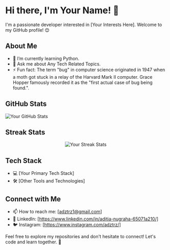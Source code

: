 # Hi there, I'm Your Name! 👋

I'm a passionate developer interested in [Your Interests Here]. Welcome to my GitHub profile! 😊

## About Me

- 🌱 I’m currently learning Python.
- 💬 Ask me about Any Tech Related Topics.
- ⚡ Fun fact: The term "bug" in computer science originated in 1947 when a moth got stuck in a relay of the Harvard Mark II computer. Grace Hopper famously recorded it as the "first actual case of bug being found.".

## GitHub Stats

![Your GitHub Stats](https://github-readme-stats.vercel.app/api?username=adztrz&show_icons=true&theme=radical)

## Streak Stats

<p align="center">
  <img src="https://github-readme-streak-stats.herokuapp.com/?user=adztrz&theme=highcontrast" alt="Your Streak Stats" />
</p>

## Tech Stack

- 💻 [Your Primary Tech Stack]
- 🛠️ [Other Tools and Technologies]

## Connect with Me

- 📫 How to reach me: [adztrz1@gmail.com]
- 💼 LinkedIn: [https://www.linkedin.com/in/aditia-nugraha-65071a210/]
- 🐦 Instagram: [https://www.instagram.com/adztrz/]

Feel free to explore my repositories and don't hesitate to connect! Let's code and learn together. 🚀
